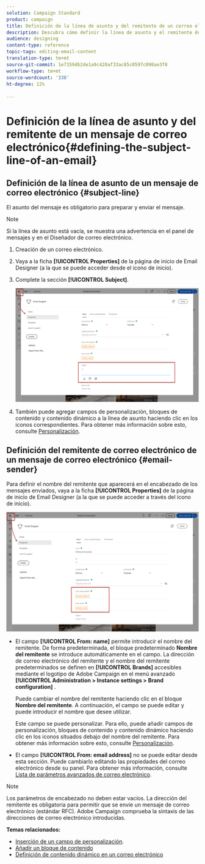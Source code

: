 ```yaml
---
solution: Campaign Standard
product: campaign
title: Definición de la línea de asunto y del remitente de un correo electrónico
description: Descubra cómo definir la línea de asunto y el remitente de un correo electrónico en el Diseñador de correo electrónico.
audience: designing
content-type: reference
topic-tags: editing-email-content
translation-type: tm+mt
source-git-commit: 1e7359db2de1a9c420af33ac85c0597c098ae3f8
workflow-type: tm+mt
source-wordcount: '338'
ht-degree: 12%

---
```



# Definición de la línea de asunto y del remitente de un mensaje de correo electrónico{#defining-the-subject-line-of-an-email}

## Definición de la línea de asunto de un mensaje de correo electrónico {#subject-line}

El asunto del mensaje es obligatorio para preparar y enviar el mensaje.

>[!NOTE]
>
>Si la línea de asunto está vacía, se muestra una advertencia en el panel de mensajes y en el Diseñador de correo electrónico.

1. Creación de un correo electrónico.
1. Vaya a la ficha **[!UICONTROL Properties]** de la página de inicio de Email Designer (a la que se puede acceder desde el icono de inicio).
1. Complete la sección **[!UICONTROL Subject]**.

   ![](assets/email_designer_subject.png)

1. También puede agregar campos de personalización, bloques de contenido y contenido dinámico a la línea de asunto haciendo clic en los iconos correspondientes. Para obtener más información sobre esto, consulte [Personalización](../../designing/using/personalization.md).

## Definición del remitente de correo electrónico de un mensaje de correo electrónico {#email-sender}

Para definir el nombre del remitente que aparecerá en el encabezado de los mensajes enviados, vaya a la ficha **[!UICONTROL Properties]** de la página de inicio de Email Designer (a la que se puede acceder a través del icono de inicio).

![](assets/delivery_content_edition16.png)

* El campo **[!UICONTROL From: name]** permite introducir el nombre del remitente. De forma predeterminada, el bloque predeterminado **Nombre del remitente** se introduce automáticamente en el campo. La dirección de correo electrónico del remitente y el nombre del remitente predeterminados se definen en **[!UICONTROL Brands]** accesibles mediante el logotipo de Adobe Campaign en el menú avanzado **[!UICONTROL Administration > Instance settings > Brand configuration]** .

   Puede cambiar el nombre del remitente haciendo clic en el bloque **Nombre del remitente**. A continuación, el campo se puede editar y puede introducir el nombre que desee utilizar.

   Este campo se puede personalizar. Para ello, puede añadir campos de personalización, bloques de contenido y contenido dinámico haciendo clic en los iconos situados debajo del nombre del remitente. Para obtener más información sobre esto, consulte [Personalización](../../designing/using/personalization.md).

* El campo **[!UICONTROL From: email address]** no se puede editar desde esta sección. Puede cambiarlo editando las propiedades del correo electrónico desde su panel. Para obtener más información, consulte [Lista de parámetros avanzados de correo electrónico](../../administration/using/configuring-email-channel.md#advanced-parameters).

>[!NOTE]
>
>Los parámetros de encabezado no deben estar vacíos. La dirección del remitente es obligatoria para permitir que se envíe un mensaje de correo electrónico (estándar RFC). Adobe Campaign comprueba la sintaxis de las direcciones de correo electrónico introducidas.

**Temas relacionados:**

* [Inserción de un campo de personalización](../../designing/using/personalization.md#inserting-a-personalization-field).
* [Añadir un bloque de contenido](../../designing/using/personalization.md#adding-a-content-block)
* [Definición de contenido dinámico en un correo electrónico](../../designing/using/personalization.md#defining-dynamic-content-in-an-email)
